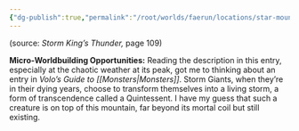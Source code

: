 ```yaml
---
{"dg-publish":true,"permalink":"/root/worlds/faerun/locations/star-mounts/"}
---
```



(source: *Storm King’s Thunder,* page 109)

**Micro-Worldbuilding Opportunities:** Reading the description in this entry, especially at the chaotic weather at its peak, got me to thinking about an entry in *Volo’s Guide to [[Monsters\|Monsters]]*. Storm Giants, when they’re in their dying years, choose to transform themselves into a living storm, a form of transcendence called a Quintessent. I have my guess that such a creature is on top of this mountain, far beyond its mortal coil but still existing.
